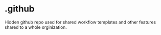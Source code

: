 # .github
Hidden github repo used for shared workflow templates and other features shared to a whole orginization.
